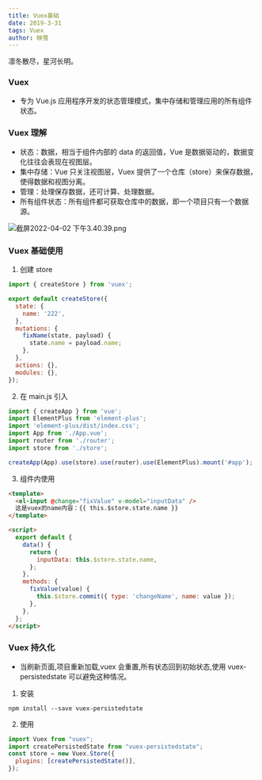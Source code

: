 ```yaml
---
title: Vuex基础
date: 2019-3-31
tags: Vuex
author: 映雪
---
```


凛冬散尽，星河长明。

<!--more-->

### Vuex

- 专为 Vue.js 应用程序开发的状态管理模式，集中存储和管理应用的所有组件状态。

### Vuex 理解

- 状态：数据，相当于组件内部的 data 的返回值，Vue 是数据驱动的，数据变化往往会表现在视图层。
- 集中存储：Vue 只关注视图层，Vuex 提供了一个仓库（store）来保存数据，使得数据和视图分离。
- 管理：处理保存数据，还可计算、处理数据。
- 所有组件状态：所有组件都可获取仓库中的数据，即一个项目只有一个数据源。

![截屏2022-04-02 下午3.40.39.png](/images/2022/04/02/VSoesTE8qBuYO6p.png)

### Vuex 基础使用

1. 创建 store

```js
import { createStore } from 'vuex';

export default createStore({
  state: {
    name: '222',
  },
  mutations: {
    fixName(state, payload) {
      state.name = payload.name;
    },
  },
  actions: {},
  modules: {},
});
```

2. 在 main.js 引入

```js
import { createApp } from 'vue';
import ElementPlus from 'element-plus';
import 'element-plus/dist/index.css';
import App from './App.vue';
import router from './router';
import store from './store';

createApp(App).use(store).use(router).use(ElementPlus).mount('#app');
```

3. 组件内使用

```html
<template>
  <el-input @change="fixValue" v-model="inputData" />
  这是vuex的name内容：{{ this.$store.state.name }}
</template>

<script>
  export default {
    data() {
      return {
        inputData: this.$store.state.name,
      };
    },
    methods: {
      fixValue(value) {
        this.$store.commit({ type: 'changeName', name: value });
      },
    },
  };
</script>
```

### Vuex 持久化 

- 当刷新页面,项目重新加载,vuex 会重置,所有状态回到初始状态,使用 vuex-persistedstate 可以避免这种情况。

1. 安装

```
npm install --save vuex-persistedstate
```

2. 使用

```js
import Vuex from "vuex";
import createPersistedState from "vuex-persistedstate";
const store = new Vuex.Store({
  plugins: [createPersistedState()],
});
```
